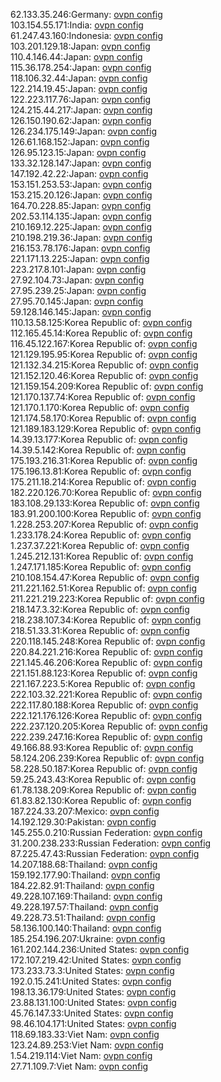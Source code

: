 62.133.35.246:Germany: [ovpn config](vpn/62_133_35_246.ovpn)  
103.154.55.171:India: [ovpn config](vpn/103_154_55_171.ovpn)  
61.247.43.160:Indonesia: [ovpn config](vpn/61_247_43_160.ovpn)  
103.201.129.18:Japan: [ovpn config](vpn/103_201_129_18.ovpn)  
110.4.146.44:Japan: [ovpn config](vpn/110_4_146_44.ovpn)  
115.36.178.254:Japan: [ovpn config](vpn/115_36_178_254.ovpn)  
118.106.32.44:Japan: [ovpn config](vpn/118_106_32_44.ovpn)  
122.214.19.45:Japan: [ovpn config](vpn/122_214_19_45.ovpn)  
122.223.117.76:Japan: [ovpn config](vpn/122_223_117_76.ovpn)  
124.215.44.217:Japan: [ovpn config](vpn/124_215_44_217.ovpn)  
126.150.190.62:Japan: [ovpn config](vpn/126_150_190_62.ovpn)  
126.234.175.149:Japan: [ovpn config](vpn/126_234_175_149.ovpn)  
126.61.168.152:Japan: [ovpn config](vpn/126_61_168_152.ovpn)  
126.95.123.15:Japan: [ovpn config](vpn/126_95_123_15.ovpn)  
133.32.128.147:Japan: [ovpn config](vpn/133_32_128_147.ovpn)  
147.192.42.22:Japan: [ovpn config](vpn/147_192_42_22.ovpn)  
153.151.253.53:Japan: [ovpn config](vpn/153_151_253_53.ovpn)  
153.215.20.126:Japan: [ovpn config](vpn/153_215_20_126.ovpn)  
164.70.228.85:Japan: [ovpn config](vpn/164_70_228_85.ovpn)  
202.53.114.135:Japan: [ovpn config](vpn/202_53_114_135.ovpn)  
210.169.12.225:Japan: [ovpn config](vpn/210_169_12_225.ovpn)  
210.198.219.36:Japan: [ovpn config](vpn/210_198_219_36.ovpn)  
216.153.78.176:Japan: [ovpn config](vpn/216_153_78_176.ovpn)  
221.171.13.225:Japan: [ovpn config](vpn/221_171_13_225.ovpn)  
223.217.8.101:Japan: [ovpn config](vpn/223_217_8_101.ovpn)  
27.92.104.73:Japan: [ovpn config](vpn/27_92_104_73.ovpn)  
27.95.239.25:Japan: [ovpn config](vpn/27_95_239_25.ovpn)  
27.95.70.145:Japan: [ovpn config](vpn/27_95_70_145.ovpn)  
59.128.146.145:Japan: [ovpn config](vpn/59_128_146_145.ovpn)  
110.13.58.125:Korea Republic of: [ovpn config](vpn/110_13_58_125.ovpn)  
112.165.45.14:Korea Republic of: [ovpn config](vpn/112_165_45_14.ovpn)  
116.45.122.167:Korea Republic of: [ovpn config](vpn/116_45_122_167.ovpn)  
121.129.195.95:Korea Republic of: [ovpn config](vpn/121_129_195_95.ovpn)  
121.132.34.215:Korea Republic of: [ovpn config](vpn/121_132_34_215.ovpn)  
121.152.120.46:Korea Republic of: [ovpn config](vpn/121_152_120_46.ovpn)  
121.159.154.209:Korea Republic of: [ovpn config](vpn/121_159_154_209.ovpn)  
121.170.137.74:Korea Republic of: [ovpn config](vpn/121_170_137_74.ovpn)  
121.170.1.170:Korea Republic of: [ovpn config](vpn/121_170_1_170.ovpn)  
121.174.58.170:Korea Republic of: [ovpn config](vpn/121_174_58_170.ovpn)  
121.189.183.129:Korea Republic of: [ovpn config](vpn/121_189_183_129.ovpn)  
14.39.13.177:Korea Republic of: [ovpn config](vpn/14_39_13_177.ovpn)  
14.39.5.142:Korea Republic of: [ovpn config](vpn/14_39_5_142.ovpn)  
175.193.216.31:Korea Republic of: [ovpn config](vpn/175_193_216_31.ovpn)  
175.196.13.81:Korea Republic of: [ovpn config](vpn/175_196_13_81.ovpn)  
175.211.18.214:Korea Republic of: [ovpn config](vpn/175_211_18_214.ovpn)  
182.220.126.70:Korea Republic of: [ovpn config](vpn/182_220_126_70.ovpn)  
183.108.29.133:Korea Republic of: [ovpn config](vpn/183_108_29_133.ovpn)  
183.91.200.100:Korea Republic of: [ovpn config](vpn/183_91_200_100.ovpn)  
1.228.253.207:Korea Republic of: [ovpn config](vpn/1_228_253_207.ovpn)  
1.233.178.24:Korea Republic of: [ovpn config](vpn/1_233_178_24.ovpn)  
1.237.37.221:Korea Republic of: [ovpn config](vpn/1_237_37_221.ovpn)  
1.245.212.131:Korea Republic of: [ovpn config](vpn/1_245_212_131.ovpn)  
1.247.171.185:Korea Republic of: [ovpn config](vpn/1_247_171_185.ovpn)  
210.108.154.47:Korea Republic of: [ovpn config](vpn/210_108_154_47.ovpn)  
211.221.162.51:Korea Republic of: [ovpn config](vpn/211_221_162_51.ovpn)  
211.221.219.223:Korea Republic of: [ovpn config](vpn/211_221_219_223.ovpn)  
218.147.3.32:Korea Republic of: [ovpn config](vpn/218_147_3_32.ovpn)  
218.238.107.34:Korea Republic of: [ovpn config](vpn/218_238_107_34.ovpn)  
218.51.33.31:Korea Republic of: [ovpn config](vpn/218_51_33_31.ovpn)  
220.118.145.248:Korea Republic of: [ovpn config](vpn/220_118_145_248.ovpn)  
220.84.221.216:Korea Republic of: [ovpn config](vpn/220_84_221_216.ovpn)  
221.145.46.206:Korea Republic of: [ovpn config](vpn/221_145_46_206.ovpn)  
221.151.88.123:Korea Republic of: [ovpn config](vpn/221_151_88_123.ovpn)  
221.167.223.5:Korea Republic of: [ovpn config](vpn/221_167_223_5.ovpn)  
222.103.32.221:Korea Republic of: [ovpn config](vpn/222_103_32_221.ovpn)  
222.117.80.188:Korea Republic of: [ovpn config](vpn/222_117_80_188.ovpn)  
222.121.176.126:Korea Republic of: [ovpn config](vpn/222_121_176_126.ovpn)  
222.237.120.205:Korea Republic of: [ovpn config](vpn/222_237_120_205.ovpn)  
222.239.247.16:Korea Republic of: [ovpn config](vpn/222_239_247_16.ovpn)  
49.166.88.93:Korea Republic of: [ovpn config](vpn/49_166_88_93.ovpn)  
58.124.206.239:Korea Republic of: [ovpn config](vpn/58_124_206_239.ovpn)  
58.228.50.187:Korea Republic of: [ovpn config](vpn/58_228_50_187.ovpn)  
59.25.243.43:Korea Republic of: [ovpn config](vpn/59_25_243_43.ovpn)  
61.78.138.209:Korea Republic of: [ovpn config](vpn/61_78_138_209.ovpn)  
61.83.82.130:Korea Republic of: [ovpn config](vpn/61_83_82_130.ovpn)  
187.224.33.207:Mexico: [ovpn config](vpn/187_224_33_207.ovpn)  
14.192.129.30:Pakistan: [ovpn config](vpn/14_192_129_30.ovpn)  
145.255.0.210:Russian Federation: [ovpn config](vpn/145_255_0_210.ovpn)  
31.200.238.233:Russian Federation: [ovpn config](vpn/31_200_238_233.ovpn)  
87.225.47.43:Russian Federation: [ovpn config](vpn/87_225_47_43.ovpn)  
14.207.188.68:Thailand: [ovpn config](vpn/14_207_188_68.ovpn)  
159.192.177.90:Thailand: [ovpn config](vpn/159_192_177_90.ovpn)  
184.22.82.91:Thailand: [ovpn config](vpn/184_22_82_91.ovpn)  
49.228.107.169:Thailand: [ovpn config](vpn/49_228_107_169.ovpn)  
49.228.197.57:Thailand: [ovpn config](vpn/49_228_197_57.ovpn)  
49.228.73.51:Thailand: [ovpn config](vpn/49_228_73_51.ovpn)  
58.136.100.140:Thailand: [ovpn config](vpn/58_136_100_140.ovpn)  
185.254.196.207:Ukraine: [ovpn config](vpn/185_254_196_207.ovpn)  
161.202.144.236:United States: [ovpn config](vpn/161_202_144_236.ovpn)  
172.107.219.42:United States: [ovpn config](vpn/172_107_219_42.ovpn)  
173.233.73.3:United States: [ovpn config](vpn/173_233_73_3.ovpn)  
192.0.15.241:United States: [ovpn config](vpn/192_0_15_241.ovpn)  
198.13.36.179:United States: [ovpn config](vpn/198_13_36_179.ovpn)  
23.88.131.100:United States: [ovpn config](vpn/23_88_131_100.ovpn)  
45.76.147.33:United States: [ovpn config](vpn/45_76_147_33.ovpn)  
98.46.104.171:United States: [ovpn config](vpn/98_46_104_171.ovpn)  
118.69.183.33:Viet Nam: [ovpn config](vpn/118_69_183_33.ovpn)  
123.24.89.253:Viet Nam: [ovpn config](vpn/123_24_89_253.ovpn)  
1.54.219.114:Viet Nam: [ovpn config](vpn/1_54_219_114.ovpn)  
27.71.109.7:Viet Nam: [ovpn config](vpn/27_71_109_7.ovpn)  
